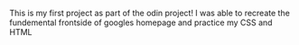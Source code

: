 This is my first project as part of the odin project! I was able to recreate the fundemental frontside of googles homepage and practice my CSS and HTML
